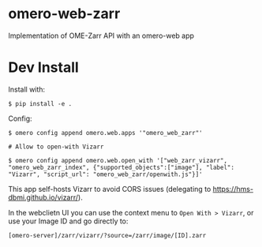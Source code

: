 # omero-web-zarr
Implementation of OME-Zarr API with an omero-web app


# Dev Install

Install with:

    $ pip install -e .

Config:

    $ omero config append omero.web.apps '"omero_web_zarr"'

    # Allow to open-with Vizarr

    $ omero config append omero.web.open_with '["web_zarr_vizarr", "omero_web_zarr_index", {"supported_objects":["image"], "label": "Vizarr", "script_url": "omero_web_zarr/openwith.js"}]'


This app self-hosts Vizarr to avoid CORS issues (delegating to https://hms-dbmi.github.io/vizarr/).

In the webclietn UI you can use the context menu to `Open With > Vizarr`, or use your Image ID and go directly to:

    [omero-server]/zarr/vizarr/?source=/zarr/image/[ID].zarr
